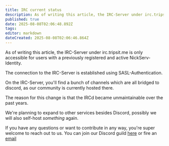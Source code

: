```yaml
---
title: IRC current status
description: As of writing this article, the IRC-Server under irc.tripsit.me is only accessible for users with a previously registered and active NickServ-Identity.
published: true
date: 2025-08-08T02:06:48.892Z
tags: 
editor: markdown
dateCreated: 2025-08-08T02:06:46.864Z
---
```


As of writing this article, the IRC-Server under irc.tripsit.me is only accessible for users with a previously registered and active NickServ-Identity.

The connection to the IRC-Server is established using SASL-Authentication.

On the IRC-Server, you'll find a bunch of channels which are all bridged to discord, as our community is currently hosted there.

The reason for this change is that the IRCd became unmaintainable over the past years.

We're planning to expand to other services besides Discord, possibly we will also self-host *something* again.

If you have any questions or want to contribute in any way, you're super welcome to reach out to us. You can join our Discord guild [here](https://discord.gg/tripsit) or fire an [email](mailto://tripsit@tripsit.me)
